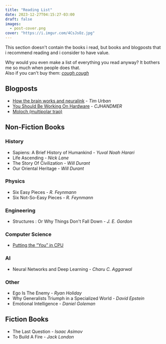 ```yaml
---
title: "Reading List"
date: 2023-12-27T04:15:27-03:00
draft: false
images:
  - post-cover.png
cover: "https://i.imgur.com/4CsJsOz.jpg"
---
```


This section doesn't contain the books i read, but books and blogposts that i recommend reading and i consider to have value.

Why would you even make a list of everything you read anyway? It bothers me so much when people does that.\
Also if you can't buy them: [*cough cough*](https://www.libgen.is/)

## Blogposts
- [How the brain works and neuralink](https://waitbutwhy.com/2017/04/neuralink.html) - *Tim Urban*
- [You Should Be Working On Hardware](https://caseyhandmer.wordpress.com/2023/08/25/you-should-be-working-on-hardware/) - *CJHANDMER*
- [Moloch (multipolar trap)](https://slatestarcodex.com/2014/07/30/meditations-on-moloch/) 

## Non-Fiction Books

### History
- Sapiens: A Brief History of Humankind - *Yuval Noah Harari*
- Life Ascending - *Nick Lane*
- The Story Of Civilization - *Will Durant*
- Our Oriental Heritage - *Will Durant*

### Physics
- Six Easy Pieces - *R. Feynmann*
- Six Not-So-Easy Pieces - *R. Feynmann*

### Engineering
- Structures : Or Why Things Don't Fall Down - *J. E. Gordon*

### Computer Science
- [Putting the “You” in CPU](https://cpu.land/)

### AI
- Neural Networks and Deep Learning - *Charu C. Aggarwal*

### Other
- Ego Is The Enemy - *Ryan Holiday*
- Why Generalists Triumph in a Specialized World - *David Epstein*
- Emotional Intelligence - *Daniel Goleman*

## Fiction Books
- The Last Question - *Isaac Asimov*
- To Build A Fire - *Jack London*